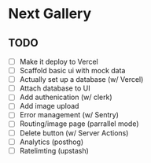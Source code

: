 # Next Gallery

## TODO

- [ ] Make it deploy to Vercel
- [ ] Scaffold basic ui with mock data
- [ ] Actually set up a database (w/ Vercel)
- [ ] Attach database to UI
- [ ] Add authenication (w/ clerk)
- [ ] Add image upload
- [ ] Error management (w/ Sentry)
- [ ] Routing/image page (parrallel mode)
- [ ] Delete button (w/ Server Actions)
- [ ] Analytics (posthog)
- [ ] Ratelimting (upstash)
